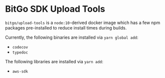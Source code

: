 # BitGo SDK Upload Tools

`bitgo/upload-tools` is a `node:10`-derived docker image which has a few npm packages pre-installed to reduce install times during builds.

Currently, the following binaries are installed via `yarn global add`:
* `codecov`
* `typedoc`

The following libraries are installed via `yarn add`:
* `aws-sdk`

